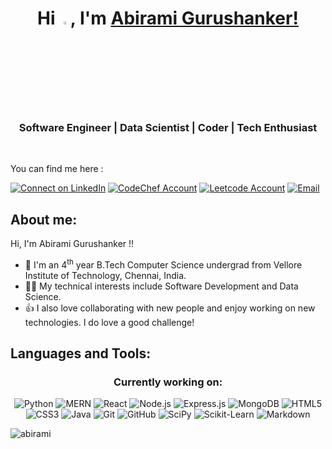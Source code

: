<h1 align="center"> Hi <img alt="wave" src="https://github.com/Tarikul-Islam-Anik/Microsoft-Teams-Animated-Emojis/blob/master/Emojis/Hand%20gestures/Waving%20Hand.png" width=3.5%>, I'm <a href="https://github.com/A-b-i-r-a-m-i-G-S/">Abirami Gurushanker!</a></h1>
<h3 align="center"> Software Engineer | Data Scientist | Coder | Tech Enthusiast </h3>

<br>

You can find me here :

<p align="left">
    <a href="https://www.linkedin.com/in/abirami-gurushanker-b549a725a/"><img title="Connect on LinkedIn" src="https://img.shields.io/badge/LinkedIn-0077B5?style=for-the-badge&logo=linkedin&logoColor=white"/></a>
    <a href="https://www.codechef.com/users/abirami_gs"><img title="CodeChef Account" src="https://img.shields.io/badge/CodeChef-%23964B00.svg?style=for-the-badge&logo=CodeChef&logoColor=white"/></a>
    <a href="https://leetcode.com/u/abirami_gs_25/"><img title="Leetcode Account" src="https://img.shields.io/badge/LeetCode-000000?style=for-the-badge&logo=LeetCode&logoColor=#d16c06"/></a>
    <a href="mailto:gurushankerabirami@gmail.com"><img title="Email" src="https://img.shields.io/badge/Gmail-D14836?style=for-the-badge&logo=gmail&logoColor=white"/></a>
</p>

## About me:

Hi, I'm Abirami Gurushanker !!
- 🔭 I'm an 4<sup>th</sup> year B.Tech Computer Science undergrad from Vellore Institute of Technology, Chennai, India.
- 👨‍💻 My technical interests include Software Development and Data Science.
- 👍 I also love collaborating with new people and enjoy working on new technologies. I do love a good challenge!

## Languages and Tools:

<h3 align="center"> Currently working on: </h3>
<p align = "center">
  <img alt="Python" src="https://img.shields.io/badge/python%20-%2314354C.svg?&style=for-the-badge&logo=python&logoColor=white"/>
  <img alt="MERN" src="https://img.shields.io/badge/MERN%20Stack%20-%2300C853.svg?&style=for-the-badge&logo=mongodb&logoColor=white"/>
  <img alt="React" src="https://img.shields.io/badge/React%20-%2320232a.svg?&style=for-the-badge&logo=react&logoColor=%2361DAFB"/>
  <img alt="Node.js" src="https://img.shields.io/badge/Node.js%20-%23339933.svg?&style=for-the-badge&logo=nodedotjs&logoColor=white"/>
  <img alt="Express.js" src="https://img.shields.io/badge/Express.js%20-%23000000.svg?&style=for-the-badge&logo=express&logoColor=white"/>
  <img alt="MongoDB" src="https://img.shields.io/badge/MongoDB%20-%2347A248.svg?&style=for-the-badge&logo=mongodb&logoColor=white"/>
  <img alt="HTML5" src="https://img.shields.io/badge/html5%20-%23E34F26.svg?&style=for-the-badge&logo=html5&logoColor=white"/>
  <img alt="CSS3" src="https://img.shields.io/badge/css3%20-%231572B6.svg?&style=for-the-badge&logo=css3&logoColor=white"/>
   <img alt="Java" src="https://img.shields.io/badge/java%20-%23ED8B00.svg?style=for-the-badge&logo=java&logoColor=white"/>
   <img alt="Git" src="https://img.shields.io/badge/git%20-%23F05033.svg?&style=for-the-badge&logo=git&logoColor=white"/>
   <img alt="GitHub" src="https://img.shields.io/badge/github-%23121011.svg?style=for-the-badge&logo=github&logoColor=white"/>
   <img alt="SciPy" src="https://img.shields.io/badge/SciPy-%230C55A5.svg?style=for-the-badge&logo=scipy&logoColor=%white"/>
   <img alt="Scikit-Learn" src="https://img.shields.io/badge/scikit--learn-%23F7931E.svg?style=for-the-badge&logo=scikit-learn&logoColor=white"/>
   <img alt="Markdown" src="https://img.shields.io/badge/markdown-%23000000.svg?style=for-the-badge&logo=markdown&logoColor=white"/>
</p>


<p align="left"> <img src="https://komarev.com/ghpvc/?username=A-b-i-r-a-m-i-G-S&label=Profile%20Views&color=0e75b6&style=flat" alt="abirami"/> </p>
